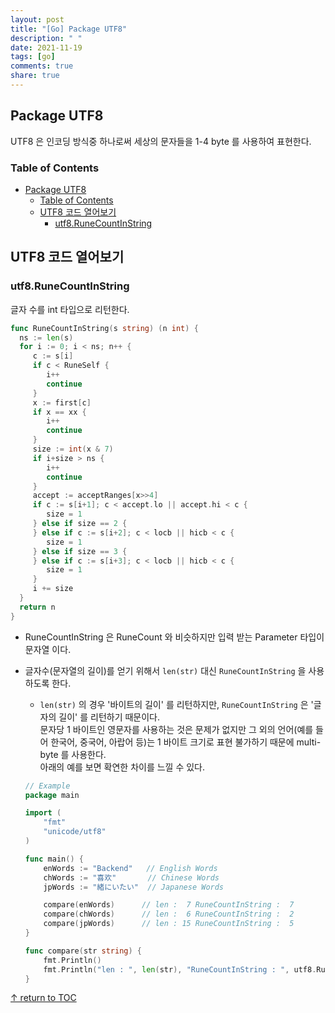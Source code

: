 ```yaml
---
layout: post
title: "[Go] Package UTF8"
description: " "
date: 2021-11-19
tags: [go]
comments: true
share: true
---
```


## Package UTF8  
UTF8 은 인코딩 방식중 하나로써 세상의 문자들을 1-4 byte 를 사용하여 표현한다.

### Table of Contents
- [Package UTF8](#package-utf8)
    - [Table of Contents](#table-of-contents)
  - [UTF8 코드 열어보기](#utf8-코드-열어보기)
    - [utf8.RuneCountInString](#utf8runecountinstring)


## UTF8 코드 열어보기

### utf8.RuneCountInString
글자 수를 int 타입으로 리턴한다.
```go
func RuneCountInString(s string) (n int) {
  ns := len(s)
  for i := 0; i < ns; n++ {
     c := s[i]
     if c < RuneSelf {
        i++
        continue
     }
     x := first[c]
     if x == xx {
        i++ 
        continue
     }
     size := int(x & 7)
     if i+size > ns {
        i++ 
        continue
     }
     accept := acceptRanges[x>>4]
     if c := s[i+1]; c < accept.lo || accept.hi < c {
        size = 1
     } else if size == 2 {
     } else if c := s[i+2]; c < locb || hicb < c {
        size = 1
     } else if size == 3 {
     } else if c := s[i+3]; c < locb || hicb < c {
        size = 1
     }
     i += size
  }
  return n
}
```
* RuneCountInString 은 RuneCount 와 비슷하지만 입력 받는 Parameter 타입이 문자열 이다. 

* 글자수(문자열의 길이)를 얻기 위해서 ```len(str)``` 대신 ```RuneCountInString``` 을 사용하도록 한다.
    * ```len(str)``` 의 경우 '바이트의 길이' 를 리턴하지만, ```RuneCountInString``` 은 '글자의 길이' 를 리턴하기 때문이다.  
   문자당 1 바이트인 영문자를 사용하는 것은 문제가 없지만 그 외의 언어(예를 들어 한국어, 중국어, 아랍어 등)는 1 바이트 크기로 표현 불가하기 때문에 multi-byte 를 사용한다.  
   아래의 예를 보면 확연한 차이를 느낄 수 있다.
    ```go
    // Example 
    package main

    import (
        "fmt"
        "unicode/utf8"
    )

    func main() {
        enWords := "Backend"   // English Words
        chWords := "喜欢"       // Chinese Words
        jpWords := "緒にいたい"  // Japanese Words

        compare(enWords)      // len :  7 RuneCountInString :  7
        compare(chWords)      // len :  6 RuneCountInString :  2
        compare(jpWords)      // len : 15 RuneCountInString :  5
    }

    func compare(str string) {
        fmt.Println()
        fmt.Println("len : ", len(str), "RuneCountInString : ", utf8.RuneCountInString(str))
    }
    ```

[↑ return to TOC](#table-of-contents)